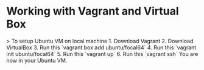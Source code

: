 <h1> Working with Vagrant and Virtual Box </h1>
> To setup Ubuntu VM on local machine  
1. Download Vagrant  
2. Download VirtualBox
3. Run this `vagrant box add ubuntu/focal64`
4. Run this `vagrant init ubuntu/focal64`
5. Run this `vagrant up`
6. Run this `vagrant ssh`
You are now in your Ubuntu VM.
